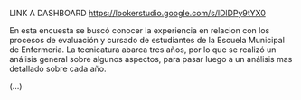 LINK A DASHBOARD https://lookerstudio.google.com/s/lDlDPy9tYX0 

En esta encuesta se buscó conocer la experiencia en relacion con los procesos de evaluación y cursado de estudiantes de la Escuela Municipal de Enfermeria. La tecnicatura abarca tres años, por lo que se realizó un análisis general sobre algunos aspectos, para pasar luego a un análisis mas detallado sobre cada año. 

(...)
